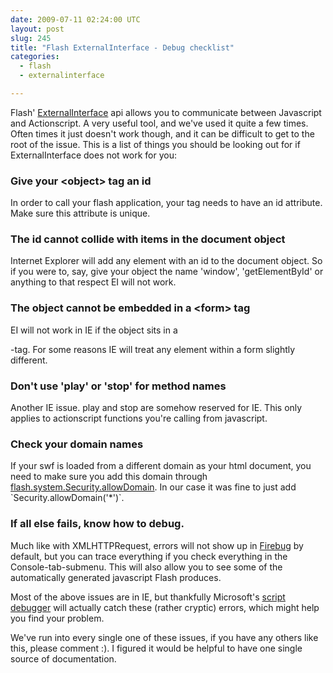 ```yaml
---
date: 2009-07-11 02:24:00 UTC
layout: post
slug: 245
title: "Flash ExternalInterface - Debug checklist"
categories:
  - flash
  - externalinterface

---
```

<p>Flash' <a href="http://livedocs.adobe.com/flash/9.0/ActionScriptLangRefV3/flash/external/ExternalInterface.html">ExternalInterface</a> api allows you to communicate between Javascript and Actionscript. A very useful tool, and we've used it quite a few times. Often times it just doesn't work though, and it can be difficult to get to the root of the issue. This is a list of things you should be looking out for if ExternalInterface does not work for you:</p>

<h3>Give your &lt;object&gt; tag an id</h3>

<p>In order to call your flash application, your <object> tag needs to have an id attribute. Make sure this attribute is unique.</p>

<h3>The id cannot collide with items in the document object</h3>

<p>Internet Explorer will add any element with an id to the document object. So if you were to, say, give your object the name 'window', 'getElementById' or anything to that respect EI will not work.</p>

<h3>The object cannot be embedded in a &lt;form&gt; tag</h3>

<p>EI will not work in IE if the object sits in a <form>-tag. For some reasons IE will treat any element within a form slightly different.</p>

<h3>Don't use 'play' or 'stop' for method names</h3>

<p>Another IE issue. play and stop are somehow reserved for IE. This only applies to actionscript functions you're calling from javascript.</p>

<h3>Check your domain names</h3>

<p>If your swf is loaded from a different domain as your html document, you need to make sure you add this domain through <a href="http://livedocs.adobe.com/flash/9.0/ActionScriptLangRefV3/flash/system/Security.html#allowDomain%28%29">flash.system.Security.allowDomain</a>. In our case it was fine to just add `Security.allowDomain('*')`.</p>

<h3>If all else fails, know how to debug.</h3>

<p>Much like with XMLHTTPRequest, errors will not show up in <a href="http://getfirebug.com/">Firebug</a> by default, but you can trace everything if you check everything in the Console-tab-submenu. This will also allow you to see some of the automatically generated javascript Flash produces.</p>

<p>Most of the above issues are in IE, but thankfully Microsoft's <a href="http://www.microsoft.com/downloads/details.aspx?familyid=2f465be0-94fd-4569-b3c4-dffdf19ccd99&displaylang=en">script debugger</a> will actually catch these (rather cryptic) errors, which might help you find your problem.</p>

<p>We've run into every single one of these issues, if you have any others like this, please comment :). I figured it would be helpful to have one single source of documentation.</p>
